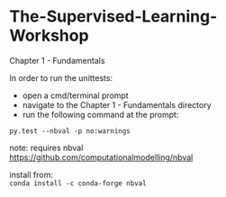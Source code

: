 # The-Supervised-Learning-Workshop
Chapter 1 - Fundamentals  
  
In order to run the unittests:  
 - open a cmd/terminal prompt  
 - navigate to the Chapter 1 - Fundamentals directory  
 - run the following command at the prompt:  
  
`py.test --nbval -p no:warnings`
  
 note: requires nbval  
 https://github.com/computationalmodelling/nbval  
 
 install from:  
 `conda install -c conda-forge nbval`
